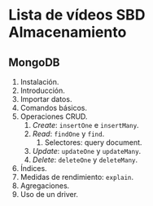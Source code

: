 # Lista de vídeos SBD Almacenamiento

## MongoDB

1. Instalación.
2. Introducción.
3. Importar datos.
4. Comandos básicos.
5. Operaciones CRUD.
   1. *Create*: `insertOne` e `insertMany`.
   2. *Read*: `findOne` y `find`.
      1. Selectores: query document.
   3. *Update*: `updateOne` y `updateMany`.
   4. *Delete*: `deleteOne` y `deleteMany`.
6. Índices.
7. Medidas de rendimiento: `explain`.
8. Agregaciones.
9. Uso de un driver.
